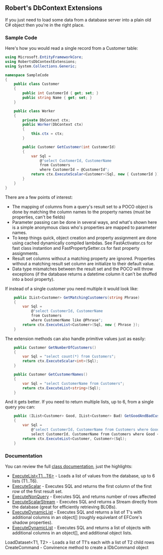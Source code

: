 ## Robert's DbContext Extensions

If you just need to load some data from a database server into
a plain old C# object then you're in the right place.

### Sample Code
Here's how you would read a single record from a Customer table:

```C#
using Microsoft.EntityFrameworkCore;
using RobertsDbContextExtensions;
using System.Collections.Generic;

namespace SampleCode
{
    public class Customer
    {
        public int CustomerId { get; set; }
        public string Name { get; set; }
    }

    public class Worker
    {
        private DbContext ctx;
        public Worker(DbContext ctx)
        {
            this.ctx = ctx;
        }

        public Customer GetCustomer(int CustomerId)
        {
            var Sql =
                @"select CustomerId, CustomerName
                from Customers    
                where CustomerId = @CustomerId";
            return ctx.ExecuteScalar<Customer>(Sql, new { CustomerId });
        }
    }
}
```

There are a few points of interest:

- The mapping of columns from a query's result set to a POCO object is done by matching the column names to the property names (must be properties, can't be fields)
- Parameter passing can be done in several ways, and what's shown here is a simple anonymous class who's properties are mapped to parameter names.
- To keep things quick, object creation and property assignment are done using cached dynamically compiled lambdas. See FastActivator.cs for fast class instantion and FastPropertySetter.cs for fast property assignments.
- Result set columns without a matching property are ignored. Properties without a matching result set column are initialize to their default value.
- Data type mismatches between the result set and the POCO will throw exceptions (if the database returns a datetime column it can't be stuffed into a bool property).
 
If instead of a single customer you need multiple it would look like:

```c#
    public IList<Customer> GetMatchingCustomers(string Phrase)
    {
        var Sql =
            @"select CustomerId, CustomerName
            from Customers    
            where CustomerName like @Phrase";
        return ctx.ExecuteList<Customer>(Sql, new { Phrase });
    }
```

The extension methods can also handle primitive values just as easily:

```c#
    public Customer GetNumberOfCustomers()
    {
        var Sql = "select count(*) from Customers";
        return ctx.ExecuteScalar<int>(Sql);
    }

    public Customer GetCustomerNames()
    {
        var Sql = "select CustomerName from Customers";
        return ctx.ExecuteList<string>(Sql);
    }
```

And it gets better. If you need to return multiple lists, up to 6, from a single
query you can:
```c#
    public (IList<Customer> Good, IList<Customer> Bad) GetGoodAndBadCustomer()
    {
        var Sql = 
            @"select CustomerId, CustomerName from Customers where Good = 1
            select CustomerId, CustomerName from Customers where Good <> 1";
        return ctx.ExecuteList<Customer, Customer>(Sql);
    }
```

### Documentation

You can review the full [class documentation](https://rmacfadyen.github.io/RobertsDbContextExtensions/docs/DbContextExtensions), just the highlights:

- [ExecuteList<T1...T6>](https://rmacfadyen.github.io/RobertsDbContextExtensions/docs/DbContextExtensions_ExecuteList_T_(DbContext_string_object__)) - Loads a list of values from the database, up to 6 lists (T1..T6).
- [ExecuteScalar<T>](https://rmacfadyen.github.io/RobertsDbContextExtensions/docs/DbContextExtensions_ExecuteNonQuery(DbContext_string_object__)) - Executes SQL and returns the first column of the first row of the first result set.
- [ExecuteNonQuery](https://rmacfadyen.github.io/RobertsDbContextExtensions/docs/DbContextExtensions_ExecuteNonQuery(DbContext_string_object__)) - Executes SQL and returns number of rows affected
- [ExecuteScalarStream](https://rmacfadyen.github.io/RobertsDbContextExtensions/docs/DbContextExtensions_ExecuteScalarStream(DbContext_string_object__)) - Executes SQL and returns a Stream directly from the database (great for efficiently retrieving BLOBs).
- [ExecuteDynamicList<T>](https://rmacfadyen.github.io/RobertsDbContextExtensions/docs/DbContextExtensions_ExecuteDynamicList_T_(DbContext_string_IEnumerable_string__object__)) - Executes SQL and returns a list of T's with additional columns in an object[] (roughly equivelant of EFCore's shadow properties).
- [ExecuteDynamicList](https://rmacfadyen.github.io/RobertsDbContextExtensions/docs/DbContextExtensions_ExecuteDynamicList(DbContext_IEnumerable_Type__string_IEnumerable_string__object__)) - Executes SQL and returns a list of objects with additional columns in an object[], and additional object lists.

LoadDataset<T1, T2> - Loads a list of T1's each with a list of T2 child rows
CreateCommand - Convinence method to create a IDbCommand object

